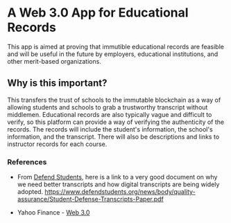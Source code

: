 # A Web 3.0 App for Educational Records

This app is aimed at proving that immutible educational records are feasible and will be useful in the future by employers, educational institutions, and other merit-based organizations.

## Why is this important?

This transfers the trust of schools to the immutable blockchain as a way of allowing students and schools to grab a trustworthy transcript without middlemen. Educational records are also typically vague and difficult to verify, so this platform can provide a way of verifying the authenticity of the records. The records will include the student's information, the school's information, and the transcript. There will also be descriptions and links to instructor records for each course.

### References

- From [Defend Students](https://www.defendstudents.org/), here is a link to a very good document on why we need better transcripts and how digital transcripts are being widely adopted. https://www.defendstudents.org/news/body/quality-assurance/Student-Defense-Transcripts-Paper.pdf

- Yahoo Finance - [Web 3.0](https://finance.yahoo.com/news/believe-3-0-next-internet-125712525.html?guccounter=1&guce_referrer=aHR0cHM6Ly93d3cuZ29vZ2xlLmNvbS8&guce_referrer_sig=AQAAABuKebktKNfDWPqZo2n8TJWpToQ90mbdq4zatEi-7q5kzT23AchuU8f7un3eaFsQVcdFsv1Lwvm-nfATdIOIt9k5BTFu2Yj-wv-1EZZhkgeZCHiow90HYH9UTL3pLJA7P349R0ZB01ertCWgc-mtPzP0T-keozB_EDS3LwDoFXDB)
